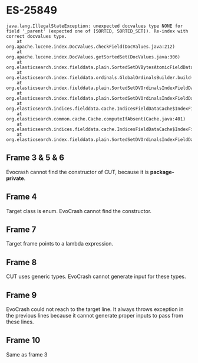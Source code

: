 # ES-25849

```
java.lang.IllegalStateException: unexpected docvalues type NONE for field '_parent' (expected one of [SORTED, SORTED_SET]). Re-index with correct docvalues type.
    at org.apache.lucene.index.DocValues.checkField(DocValues.java:212)
    at org.apache.lucene.index.DocValues.getSortedSet(DocValues.java:306)
    at org.elasticsearch.index.fielddata.plain.SortedSetDVBytesAtomicFieldData.getOrdinalsValues(SortedSetDVBytesAtomicFieldData.java:53)
    at org.elasticsearch.index.fielddata.ordinals.GlobalOrdinalsBuilder.build(GlobalOrdinalsBuilder.java:63)
    at org.elasticsearch.index.fielddata.plain.SortedSetDVOrdinalsIndexFieldData.localGlobalDirect(SortedSetDVOrdinalsIndexFieldData.java:127)
    at org.elasticsearch.index.fielddata.plain.SortedSetDVOrdinalsIndexFieldData.localGlobalDirect(SortedSetDVOrdinalsIndexFieldData.java:45)
    at org.elasticsearch.indices.fielddata.cache.IndicesFieldDataCache$IndexFieldCache.lambda$load$1(IndicesFieldDataCache.java:157)
    at org.elasticsearch.common.cache.Cache.computeIfAbsent(Cache.java:401)
    at org.elasticsearch.indices.fielddata.cache.IndicesFieldDataCache$IndexFieldCache.load(IndicesFieldDataCache.java:154)
    at org.elasticsearch.index.fielddata.plain.SortedSetDVOrdinalsIndexFieldData.loadGlobal(SortedSetDVOrdinalsIndexFieldData.java:115)
```

## Frame 3 & 5 & 6
Evocrash cannot find the constructor of CUT, because it is **package-private**.

## Frame 4
Target class is enum. EvoCrash cannot find the constructor.

## Frame 7
Target frame points to a lambda expression.

## Frame 8
CUT uses generic types. EvoCrash cannot generate input for these types.

## Frame 9
EvoCrash could not reach to the target line. It always throws exception in the previous lines because it cannot generate proper inputs to pass from these lines.

## Frame 10
Same as frame 3
